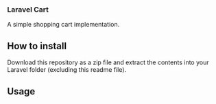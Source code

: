 ### Laravel Cart

A simple shopping cart implementation.

## How to install
Download this repository as a zip file and extract the contents into your Laravel folder (excluding this readme file).

## Usage
